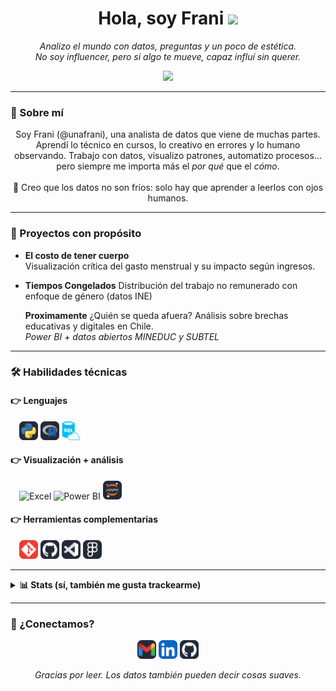 <h1 align="center">Hola, soy Frani <img src="https://media.giphy.com/media/hvRJCLFzcasrR4ia7z/giphy.gif" width="35"></h1>

<p align="center">
  <i>Analizo el mundo con datos, preguntas y un poco de estética.</i><br>
  <i>No soy influencer, pero si algo te mueve, capaz influí sin querer.</i>
</p>

<p align="center">
  <img src="https://readme-typing-svg.herokuapp.com?center=true&width=500&height=50&lines=Análisis+de+datos+con+alma.;Narrativas+que+nacen+en+Excel.;Pensamiento+crítico+visual.;Siempre+aprendiendo+algo+nuevo.">
</p>

---

### 📌 Sobre mí

<p align="center">
Soy Frani (@unafrani), una analista de datos que viene de muchas partes. Aprendí lo técnico en cursos, lo creativo en errores y lo humano observando. Trabajo con datos, visualizo patrones, automatizo procesos... pero siempre me importa más el <i>por qué</i> que el <i>cómo</i>. <br><br>
💭 Creo que los datos no son fríos: solo hay que aprender a leerlos con ojos humanos.

---

### 🧪 Proyectos con propósito

- **El costo de tener cuerpo**  
  Visualización crítica del gasto menstrual y su impacto según ingresos.

- **Tiempos Congelados** 
  Distribución del trabajo no remunerado con enfoque de género (datos INE)

   **Proximamente**  ¿Quién se queda afuera?
  Análisis sobre brechas educativas y digitales en Chile.  
  *Power BI + datos abiertos MINEDUC y SUBTEL*

---

### 🛠️ Habilidades técnicas

#### 👉 Lenguajes
<p align="left"> 
  &emsp;<img src="https://github.com/tandpfun/skill-icons/blob/main/icons/Python-Dark.svg" width="30" title="Python"/> 
  <img src="https://github.com/tandpfun/skill-icons/blob/main/icons/R-Dark.svg" width="30" title="R"/>
  <img src="https://github.com/tandpfun/skill-icons/blob/main/icons/SQL-Dark.svg" width="30" title="SQL"/>
</p>

#### 👉 Visualización + análisis
<p align="left">
  &emsp;<img src="https://github.com/tandpfun/skill-icons/blob/main/icons/Excel-Dark.svg" width="30" title="Excel" />
  <img src="https://github.com/tandpfun/skill-icons/blob/main/icons/PowerBI-Dark.svg" width="30" title="Power BI" />
  <img src="https://github.com/tandpfun/skill-icons/blob/main/icons/Jupyter-Dark.svg" width="30" title="Jupyter Notebook" />
</p>

#### 👉 Herramientas complementarias
<p align="left">
  &emsp;<img src="https://github.com/tandpfun/skill-icons/blob/main/icons/Git.svg" width="30" title="Git" />
  <img src="https://github.com/tandpfun/skill-icons/blob/main/icons/Github-Dark.svg" width="30" title="GitHub" />
  <img src="https://github.com/tandpfun/skill-icons/blob/main/icons/VSCode-Dark.svg" width="30" title="VS Code" />
  <img src="https://github.com/tandpfun/skill-icons/blob/main/icons/Figma-Dark.svg" width="30" title="Figma" />
</p>

---

<details>
  <summary><b>📊 Stats (sí, también me gusta trackearme)</b></summary>
  <br/>
  <p align="center">
    <!-- Eliminado el widget roto de GitHub Stats -->
    <!-- Lenguajes más usados -->
    <img src="https://github-readme-stats.vercel.app/api/top-langs/?username=unafrani&layout=compact&theme=algolia&hide_title=true" height="145px"/>
    <br/><br/>
    <!-- Racha de actividad (funcional) -->
    <img src="https://github-readme-streak-stats.herokuapp.com/?user=unafrani&theme=algolia" alt="Streak Stats"/>
  </p>
</details>


---

### 🤝 ¿Conectamos?

<p align="center">
  <a href="mailto:gonzalezmarin.fran@gmail.com"><img src="https://github.com/tandpfun/skill-icons/blob/main/icons/Gmail-Dark.svg" width="30" /></a>
  <a href="https://www.linkedin.com/in/mfranciscagonzalez/"><img src="https://github.com/tandpfun/skill-icons/blob/main/icons/LinkedIn.svg" width="30" /></a>
  <a href="https://github.com/unafrani"><img src="https://github.com/tandpfun/skill-icons/blob/main/icons/Github-Dark.svg" width="30" /></a>
</p>

<p align="center"><i>Gracias por leer. Los datos también pueden decir cosas suaves.</i></p>


